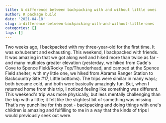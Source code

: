 ```yaml
---
title: A difference between backpacking with and without little ones
author: R package build
date: '2021-04-18'
slug: a-difference-between-backpacking-with-and-without-little-ones
categories: []
tags: []
---
```


Two weeks ago, I backpacked with my three-year-old for the first time. It was 
exhuberant and exhausting. This weekend, I backpacked with friends. It was amazing
in that we got along well and hiked more than twice as far - and many multiples greater
elevation (yesterday, we hiked from Cade's Cove to Spence Field/Rocky Top/Thunderhead, and
camped at the Spence Field shelter; with my little one, we hiked from Abrams Ranger Station to Backcountry Site #17, Little bottoms). The trips were similar in many ways; both 
became cold, and both were basically amazingly fun. But, when I returned home from this trip,
I noticed feeling like something was different. This weekend's trip was more physically,
but less mentally challenging than the trip with a little; it felt like the slightest
bit of something was missing. That's my punchline for this post - backpacking and 
doing things with one's children is amazing and fulfilling to me in a way that the kinds
of trips I would previously seek out were.